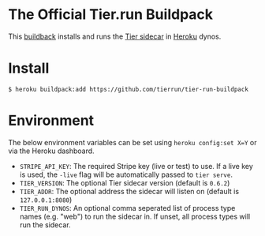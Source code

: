 # The Official Tier.run Buildpack

This [buildback](https://devcenter.heroku.com/articles/buildpacks) installs and
runs the [Tier sidecar](https://tier.run/docs/cli/serve) in [Heroku](https://heroku.com)
dynos.

# Install

	$ heroku buildpack:add https://github.com/tierrun/tier-run-buildpack

# Environment

The below environment variables can be set using `heroku config:set X=Y` or via
the Heroku dashboard.

* `STRIPE_API_KEY`: The required Stripe key (live or test) to use. If a live key is used, the `-live` flag will be automatically passed to `tier serve`.
* `TIER_VERSION`: The optional Tier sidecar version (default is `0.6.2`)
* `TIER_ADDR`: The optional address the sidecar will listen on (default is `127.0.0.1:8080`)
* `TIER_RUN_DYNOS`: An optional comma seperated list of process type names (e.g. "web") to run the sidecar in. If unset, all process types will run the sidecar.
